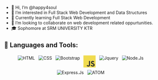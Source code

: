 - 👋 Hi, I’m @happy4soul
- 👀 I’m interested in Full Stack Web Development and Data Structures
- 🌱 Currently learning Full Stack Web Development
- 💞️ I’m looking to collaborate on web development related oppurtunities.
- 🎓 Sophomore at SRM UNIVERSITY KTR
## 🧰 Languages and Tools:

<p align="center">
<img src="https://cdn0.iconfinder.com/data/icons/IS_html5-icons/512/logo.png" alt="HTML" height="40" style="vertical-align:top; margin:4px">

<img src="https://cdn-icons-png.flaticon.com/512/919/919826.png" alt="CSS" height="40" style="vertical-align:top; margin:4px">

<img src="https://upload.wikimedia.org/wikipedia/commons/thumb/b/b2/Bootstrap_logo.svg/1200px-Bootstrap_logo.svg.png" alt="Bootstrap" height="40" style="vertical-align:top; margin:4px">

<img src="https://raw.githubusercontent.com/github/explore/80688e429a7d4ef2fca1e82350fe8e3517d3494d/topics/javascript/javascript.png" alt="Javascript" height="40" style="vertical-align:top; margin:4px">

<img src="https://www.devopsschool.com/blog/wp-content/uploads/2020/04/jquery.png" alt="Jquery" height="40" style="vertical-align:top; margin:4px">

<img src="https://upload.wikimedia.org/wikipedia/commons/thumb/d/d9/Node.js_logo.svg/1200px-Node.js_logo.svg.png" alt="Node.Js" height="40" style="vertical-align:top; margin:4px">

<img src="https://www.edureka.co/blog/expressjs-tutorial/" alt="Express.Js" height="40" style="vertical-align:top; margin:4px">

<img src="https://seeklogo.com/images/A/atom-logo-19BD90FF87-seeklogo.com.png" alt="ATOM" height="40" style="vertical-align:top; margin:4px">
</p>

<!---
happy4soul/happy4soul is a ✨ special ✨ repository because its `README.md` (this file) appears on your GitHub profile.
You can click the Preview link to take a look at your changes.
--->

